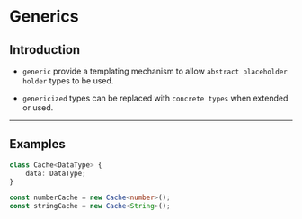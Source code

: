 # Generics

## Introduction

* `generic` provide a templating mechanism to allow `abstract placeholder holder` types to be used.

* `genericized` types can be replaced with `concrete types` when extended or used.

---

## Examples

```ts
class Cache<DataType> {
    data: DataType;
}

const numberCache = new Cache<number>();
const stringCache = new Cache<String>();

```